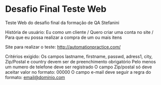 # Desafio Final Teste Web 
Teste Web do desafio final da formação de QA Stefanini 

História de usuário:
Eu como um cliente /
Quero criar uma conta no site /
Para que eu possa realizar a compra de um ou mais itens

Site para realizar o teste: http://automationpractice.com/

Critérios exigido:
Os campos lastname, firstname, passwd, adress1, city, Zip/Postal e country devem ser de preenchimento obrigatório
Pelo menos um numero de telefone deve ser registrado
O campo Zip/postal só deve aceitar valor no formato: 00000
O campo e-mail deve seguir a regra do formato: email@dominio.com
